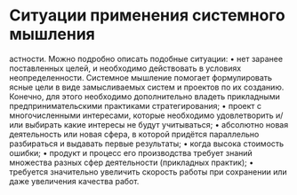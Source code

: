 # Ситуации применения системного мышления

астности. Можно подробно описать подобные ситуации:
• нет заранее поставленных целей, и необходимо действовать в условиях неопределенности. Системное мышление помогает формулировать ясные цели в виде замысливаемых систем и проектов по их созданию. Конечно, для этого необходимо дополнительно владеть прикладными предпринимательскими практиками стратегирования;
• проект с многочисленными интересами, которые необходимо удовлетворить и/или выбирать какие интересы не будут учитываться;
• абсолютно новая деятельность или новая сфера, в которой придётся параллельно разбираться и выдавать первые результаты;
• когда высока стоимость ошибки;
• продукт и процесс его производства требует знаний множества разных сфер деятельности (прикладных практик);
• требуется значительно увеличить скорость работы при сохранении или даже увеличения качества работ.
